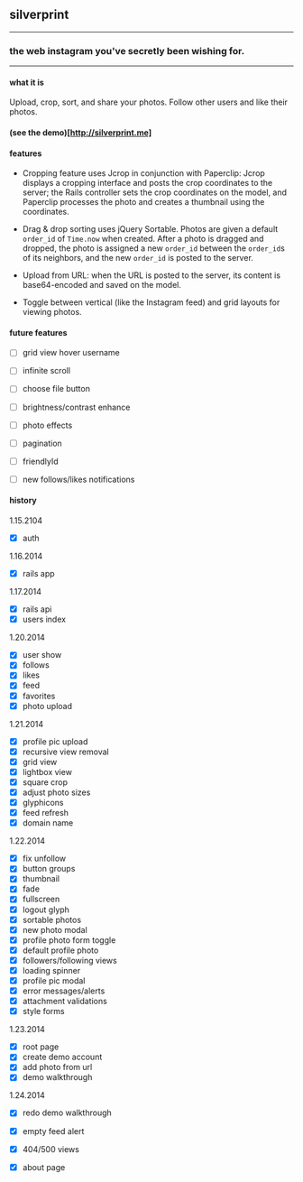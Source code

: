 ## silverprint

-----

### the web instagram you've secretly been wishing for.

-----

#### what it is
Upload, crop, sort, and share your photos. Follow other users and like their photos.

#### (see the demo)[http://silverprint.me]

#### features

- Cropping feature uses Jcrop in conjunction with Paperclip: Jcrop displays a cropping interface and posts the crop coordinates to the server; the Rails controller sets the crop coordinates on the model, and Paperclip processes the photo and creates a thumbnail using the coordinates.

- Drag & drop sorting uses jQuery Sortable. Photos are given a default `order_id` of `Time.now` when created. After a photo is dragged and dropped, the photo is assigned a new `order_id` between the `order_id`s of its neighbors, and the new `order_id` is posted to the server.

- Upload from URL: when the URL is posted to the server, its content is base64-encoded and saved on the model.

- Toggle between vertical (like the Instagram feed) and grid layouts for viewing photos.


#### future features

- [ ] grid view hover username
- [ ] infinite scroll
- [ ] choose file button
- [ ] brightness/contrast enhance
- [ ] photo effects
- [ ] pagination
- [ ] friendlyId
- [ ] new follows/likes notifications


#### history

1.15.2104
- [x] auth

1.16.2014
- [x] rails app

1.17.2014
- [x] rails api
- [x] users index

1.20.2014
- [x] user show
- [x] follows
- [x] likes
- [x] feed
- [x] favorites
- [x] photo upload

1.21.2014
- [x] profile pic upload
- [x] recursive view removal
- [x] grid view
- [x] lightbox view
- [x] square crop
- [x] adjust photo sizes
- [x] glyphicons
- [x] feed refresh
- [x] domain name

1.22.2014
- [x] fix unfollow
- [x] button groups
- [x] thumbnail
- [x] fade
- [x] fullscreen
- [x] logout glyph
- [x] sortable photos
- [x] new photo modal
- [x] profile photo form toggle
- [x] default profile photo
- [x] followers/following views
- [x] loading spinner
- [x] profile pic modal
- [x] error messages/alerts
- [x] attachment validations
- [x] style forms

1.23.2014
- [x] root page
- [x] create demo account
- [x] add photo from url
- [x] demo walkthrough

1.24.2014
- [x] redo demo walkthrough
- [x] empty feed alert
- [x] 404/500 views
- [x] about page


